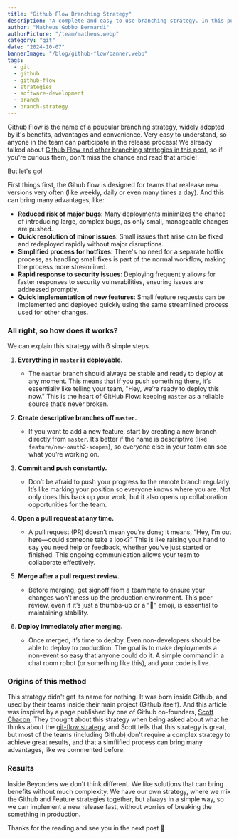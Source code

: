 ```yaml
---
title: "Github Flow Branching Strategy"
description: "A complete and easy to use branching strategy. In this post we will go through its details and how to apply it in your repositories."
author: "Matheus Gobbo Bernardi"
authorPicture: "/team/matheus.webp"
category: "git"
date: "2024-10-07"
bannerImage: "/blog/github-flow/banner.webp"
tags:
  - git
  - github
  - github-flow
  - strategies
  - software-development
  - branch
  - branch-strategy
---
```


Github Flow is the name of a poupular branching strategy, widely adopted by it's benefits, advantages and convenience. Very easy to understand, so anyone in the team can participate in the release process!
We already talked about [Github Flow and other branching strategies in this post](/blog/post/git-branching-strategies), so if you're curious them, don't miss the chance and read that article!

But let's go!

First things first, the Gihub flow is designed for teams that realease new versions very often (like weekly, daily or even many times a day). And this can bring many advantages, like:

- **Reduced risk of major bugs**: Many deployments minimizes the chance of introducing large, complex bugs, as only small, manageable changes are pushed.
- **Quick resolution of minor issues**: Small issues that arise can be fixed and redeployed rapidly without major disruptions.
- **Simplified process for hotfixes**: There's no need for a separate hotfix process, as handling small fixes is part of the normal workflow, making the process more streamlined.
- **Rapid response to security issues**: Deploying frequently allows for faster responses to security vulnerabilities, ensuring issues are addressed promptly.
- **Quick implementation of new features**: Small feature requests can be implemented and deployed quickly using the same streamlined process used for other changes.

### All right, so how does it works?

We can explain this strategy with 6 simple steps.

1. **Everything in `master` is deployable.**

   - The `master` branch should always be stable and ready to deploy at any moment. This means that if you push something there, it’s essentially like telling your team, "Hey, we’re ready to deploy this now." This is the heart of GitHub Flow: keeping `master` as a reliable source that’s never broken.

2. **Create descriptive branches off `master`.**

   - If you want to add a new feature, start by creating a new branch directly from `master`. It’s better if the name is descriptive (like `feature/new-oauth2-scopes`), so everyone else in your team can see what you’re working on.

3. **Commit and push constantly.**

   - Don’t be afraid to push your progress to the remote branch regularly. It’s like marking your position so everyone knows where you are. Not only does this back up your work, but it also opens up collaboration opportunities for the team.

4. **Open a pull request at any time.**

   - A pull request (PR) doesn’t mean you’re done; it means, “Hey, I’m out here—could someone take a look?” This is like raising your hand to say you need help or feedback, whether you’ve just started or finished. This ongoing communication allows your team to collaborate effectively.

5. **Merge after a pull request review.**

   - Before merging, get signoff from a teammate to ensure your changes won’t mess up the production environment. This peer review, even if it’s just a thumbs-up or a “🙌” emoji, is essential to maintaining stability.

6. **Deploy immediately after merging.**
   - Once merged, it’s time to deploy. Even non-developers should be able to deploy to production. The goal is to make deployments a non-event so easy that anyone could do it. A simple command in a chat room robot (or something like this), and your code is live.

### Origins of this method

This strategy didn't get its name for nothing. It was born inside Github, and used by their teams inside their main project (Github itself). And this article was inspired by a page published by one of Github co-founders, [Scott Chacon](https://github.com/schacon).
They thought about this strategy when being asked about what he thinks about the [git-flow strategy](https://nvie.com/posts/a-successful-git-branching-model/), and Scott tells that this strategy is great, but most of the teams (including Github) don't require a complex strategy to achieve great results, and that a simflified process can bring many advantages, like we commented before.

### Results

Inside Beyonders we don't think different. We like solutions that can bring benefits without much complexity. We have our own strategy, where we mix the Github and Feature strategies together, but always in a simple way, so we can implement a new release fast, without worries of breaking the something in production.

Thanks for the reading and see you in the next post 👋

